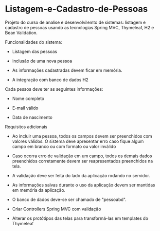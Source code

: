 # Listagem-e-Cadastro-de-Pessoas



Projeto do curso de analise e desenvolvilemto de sistemas: listagem e cadastro de pessoas usando as tecnologias Spring MVC, Thymeleaf, H2 e Bean Validation.



Funcionalidades do sistema: 

- Listagem das pessoas 

- Inclusão de uma nova pessoa 

- As informações cadastradas devem ficar em memória.

- A integração com banco de dados H2


Cada pessoa deve ter as seguintes informações: 

- Nome completo

- E-mail válido

- Data de nascimento

 
Requisitos adicionais 
- Ao incluir uma pessoa, todos os campos devem ser preenchidos com valores válidos. O sistema deve apresentar erro caso fique algum campo em branco ou com formato ou valor inválido 

- Caso ocorra erro de validação em um campo, todos os demais dados preenchidos corretamente devem ser reapresentados preenchidos na tela. 

- A validação deve ser feita do lado da aplicação rodando no servidor.

- As informações salvas durante o uso da aplicação devem ser mantidas em memória da aplicação. 

- O banco de dados deve-se ser chamado de "pessoabd". 

- Criar Controllers Spring MVC com validação

- Alterar os protótipos das telas para transformá-las em templates do Thymeleaf 

